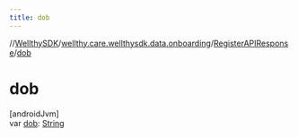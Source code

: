 ```yaml
---
title: dob
---
```

//[WellthySDK](../../../index.html)/[wellthy.care.wellthysdk.data.onboarding](../index.html)/[RegisterAPIResponse](index.html)/[dob](dob.html)



# dob



[androidJvm]\
var [dob](dob.html): [String](https://kotlinlang.org/api/latest/jvm/stdlib/kotlin/-string/index.html)




